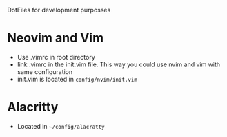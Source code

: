 DotFiles for development purposses

# Neovim and Vim
- Use .vimrc in root directory
- link .vimrc in the init.vim file. This way you could use nvim and vim with same configuration
- init.vim is located in `config/nvim/init.vim`

# Alacritty
- Located in `~/config/alacratty`


